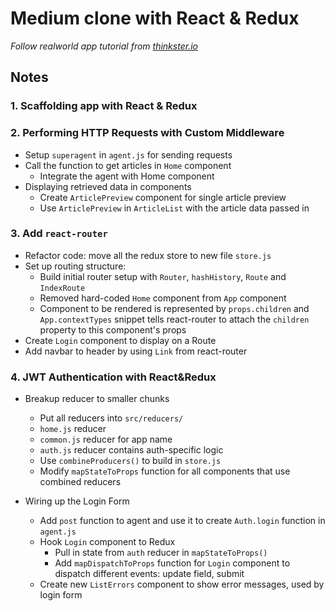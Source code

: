 # Medium clone with React & Redux
*Follow realworld app tutorial from [thinkster.io](https://thinkster.io/)*

## Notes
### 1. Scaffolding app with React & Redux

### 2. Performing HTTP Requests with Custom Middleware
  * Setup `superagent` in `agent.js` for sending requests
  * Call the function to get articles in `Home` component
    - Integrate the agent with Home component
  * Displaying retrieved data in components
    - Create `ArticlePreview` component for single article preview
    - Use `ArticlePreview` in `ArticleList` with the article data passed in

### 3. Add `react-router`
  * Refactor code: move all the redux store to new file `store.js`
  * Set up routing structure:
    - Build initial router setup with `Router`, `hashHistory`, `Route` and `IndexRoute`
    - Removed hard-coded `Home` component from `App` component
    - Component to be rendered is represented by `props.children` and `App.contextTypes` snippet tells react-router to attach the `children` property to this component's props
  * Create `Login` component to display on a Route
  * Add navbar to header by using `Link` from react-router

### 4. JWT Authentication with React&Redux
  * Breakup reducer to smaller chunks 
    - Put all reducers into `src/reducers/`
    - `home.js` reducer
    - `common.js` reducer for app name
    - `auth.js` reducer contains auth-specific logic 
    - Use `combineProducers()` to build in `store.js`
    - Modify `mapStateToProps` function for all components that use combined reducers  

  * Wiring up the Login Form
    - Add `post` function to agent and use it to create `Auth.login` function in `agent.js`
    - Hook `Login` component to Redux
      - Pull in state from `auth` reducer in `mapStateToProps()`
      - Add `mapDispatchToProps` function for `Login` component to dispatch different events: update field, submit
    - Create new `ListErrors` component to show error messages, used by login form